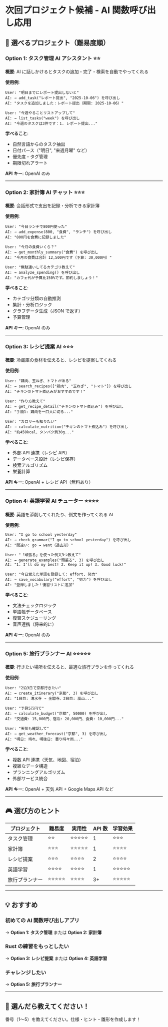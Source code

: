 # 次回プロジェクト候補 - AI 関数呼び出し応用

## 🎯 選べるプロジェクト（難易度順）

### Option 1: タスク管理 AI アシスタント ⭐⭐

**概要**: AI に話しかけるとタスクの追加・完了・検索を自動でやってくれる

**使用例**:

```
User: "明日までにレポート提出しないと"
AI: → add_task("レポート提出", "2025-10-06") を呼び出し
AI: "タスクを追加しました：レポート提出（期限: 2025-10-06）"

User: "今週やることリストアップして"
AI: → list_tasks("week") を呼び出し
AI: "今週のタスクは3件です：1. レポート提出..."
```

**学べること**:

- 自然言語からのタスク抽出
- 日付パース（"明日", "来週月曜" など）
- 優先度・タグ管理
- 期限切れアラート

**API キー**: OpenAI のみ

---

### Option 2: 家計簿 AI チャット ⭐⭐⭐

**概要**: 会話形式で支出を記録・分析できる家計簿

**使用例**:

```
User: "今日ランチで800円使った"
AI: → add_expense(800, "食費", "ランチ") を呼び出し
AI: "800円を食費に記録しました"

User: "今月の食費いくら？"
AI: → get_monthly_summary("食費") を呼び出し
AI: "今月の食費は合計 12,500円です（予算: 30,000円）"

User: "無駄遣いしてるカテゴリ教えて"
AI: → analyze_spending() を呼び出し
AI: "カフェ代が予算比150%です。節約しましょう！"
```

**学べること**:

- カテゴリ分類の自動推測
- 集計・分析ロジック
- グラフデータ生成（JSON で返す）
- 予算管理

**API キー**: OpenAI のみ

---

### Option 3: レシピ提案 AI ⭐⭐⭐

**概要**: 冷蔵庫の食材を伝えると、レシピを提案してくれる

**使用例**:

```
User: "鶏肉、玉ねぎ、トマトがある"
AI: → search_recipes(["鶏肉", "玉ねぎ", "トマト"]) を呼び出し
AI: "チキンのトマト煮込みがおすすめです！"

User: "作り方教えて"
AI: → get_recipe_detail("チキンのトマト煮込み") を呼び出し
AI: "手順1: 鶏肉を一口大に切る..."

User: "カロリーも知りたい"
AI: → calculate_nutrition("チキンのトマト煮込み") を呼び出し
AI: "約450kcal、タンパク質30g..."
```

**学べること**:

- 外部 API 連携（レシピ API）
- データベース設計（レシピ保存）
- 検索アルゴリズム
- 栄養計算

**API キー**: OpenAI + レシピ API（無料あり）

---

### Option 4: 英語学習 AI チューター ⭐⭐⭐⭐

**概要**: 英語を添削してくれたり、例文を作ってくれる AI

**使用例**:

```
User: "I go to school yesterday"
AI: → check_grammar("I go to school yesterday") を呼び出し
AI: "間違い: go → went（過去形）"

User: "「頑張る」を使った例文3つ教えて"
AI: → generate_examples("頑張る", 3) を呼び出し
AI: "1. I'll do my best! 2. Keep it up! 3. Good luck!"

User: "今日覚えた単語を登録して: effort, 努力"
AI: → save_vocabulary("effort", "努力") を呼び出し
AI: "登録しました！復習リストに追加"
```

**学べること**:

- 文法チェックロジック
- 単語帳データベース
- 復習スケジューリング
- 音声連携（将来的に）

**API キー**: OpenAI のみ

---

### Option 5: 旅行プランナー AI ⭐⭐⭐⭐⭐

**概要**: 行きたい場所を伝えると、最適な旅行プランを作ってくれる

**使用例**:

```
User: "2泊3日で京都行きたい"
AI: → create_itinerary("京都", 3) を呼び出し
AI: "1日目: 清水寺 → 金閣寺、2日目: 嵐山..."

User: "予算5万円で"
AI: → calculate_budget("京都", 50000) を呼び出し
AI: "交通費: 15,000円、宿泊: 20,000円、食費: 10,000円..."

User: "天気も確認して"
AI: → get_weather_forecast("京都", 3) を呼び出し
AI: "明日: 晴れ、明後日: 曇り時々雨..."
```

**学べること**:

- 複数 API 連携（天気、地図、宿泊）
- 複雑なデータ構造
- プランニングアルゴリズム
- 外部サービス統合

**API キー**: OpenAI + 天気 API + Google Maps API など

---

## 🎮 選び方のヒント

| プロジェクト   | 難易度     | 実用性     | API 数 | 学習効果   |
| -------------- | ---------- | ---------- | ------ | ---------- |
| タスク管理     | ⭐⭐       | ⭐⭐⭐⭐⭐ | 1      | ⭐⭐⭐     |
| 家計簿         | ⭐⭐⭐     | ⭐⭐⭐⭐⭐ | 1      | ⭐⭐⭐⭐   |
| レシピ提案     | ⭐⭐⭐     | ⭐⭐⭐⭐   | 2      | ⭐⭐⭐⭐   |
| 英語学習       | ⭐⭐⭐⭐   | ⭐⭐⭐⭐   | 1      | ⭐⭐⭐⭐⭐ |
| 旅行プランナー | ⭐⭐⭐⭐⭐ | ⭐⭐⭐⭐   | 3+     | ⭐⭐⭐⭐⭐ |

---

## 💡 おすすめ

### 初めての AI 関数呼び出しアプリ

→ **Option 1: タスク管理** または **Option 2: 家計簿**

### Rust の練習をもっとしたい

→ **Option 3: レシピ提案** または **Option 4: 英語学習**

### チャレンジしたい

→ **Option 5: 旅行プランナー**

---

## 📝 選んだら教えてください！

番号（1〜5）を教えてください。仕様・ヒント・雛形を作成します！
